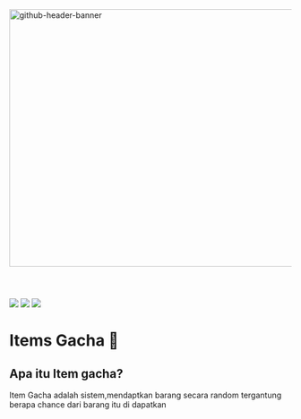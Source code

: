 <img width="1700" height="460" alt="github-header-banner" src="https://github.com/user-attachments/assets/5699ae0a-f24e-44e3-a197-a14f43555f1e" />

<br>
<br>

<div align="left" style="margin-top:40px">
<img src="https://img.shields.io/badge/Instagram-E4405F?style=for-the-badge&logo=instagram&logoColor=white" />
<img src="https://img.shields.io/badge/Facebook-1877F2?style=for-the-badge&logo=facebook&logoColor=white" />
<img src="https://img.shields.io/badge/TikTok-000000?style=for-the-badge&logo=tiktok&logoColor=white" />
</div>

# Items Gacha 🎉

## Apa itu Item gacha?

Item Gacha adalah sistem,mendaptkan barang secara random tergantung berapa chance dari barang itu di dapatkan
